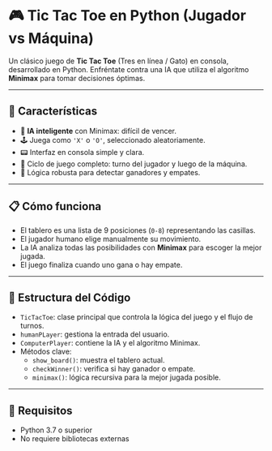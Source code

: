# 🎮 Tic Tac Toe en Python (Jugador vs Máquina)

Un clásico juego de **Tic Tac Toe** (Tres en línea / Gato) en consola, desarrollado en Python. Enfréntate contra una IA que utiliza el algoritmo **Minimax** para tomar decisiones óptimas.

---

## 🤖 Características

- 🧠 **IA inteligente** con Minimax: difícil de vencer.
- 🕹️ Juega como `'X'` o `'O'`, seleccionado aleatoriamente.
- 📟 Interfaz en consola simple y clara.
- 🔁 Ciclo de juego completo: turno del jugador y luego de la máquina.
- 🧠 Lógica robusta para detectar ganadores y empates.

---

## 📋 Cómo funciona

- El tablero es una lista de 9 posiciones (`0-8`) representando las casillas.
- El jugador humano elige manualmente su movimiento.
- La IA analiza todas las posibilidades con **Minimax** para escoger la mejor jugada.
- El juego finaliza cuando uno gana o hay empate.

---

## 📂 Estructura del Código

- `TicTacToe`: clase principal que controla la lógica del juego y el flujo de turnos.
- `humanPLayer`: gestiona la entrada del usuario.
- `ComputerPlayer`: contiene la IA y el algoritmo Minimax.
- Métodos clave:
  - `show_board()`: muestra el tablero actual.
  - `checkWinner()`: verifica si hay ganador o empate.
  - `minimax()`: lógica recursiva para la mejor jugada posible.

---

## 📝 Requisitos

- Python 3.7 o superior
- No requiere bibliotecas externas
